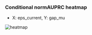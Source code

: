 ### Conditional normAUPRC heatmap

- X: eps_current, Y: gap_mu

![heatmap](/home/elicer/project_0814_2/results/20250815-085113/holdout/conditional_heatmap_eps_current_vs_gap_mu.png)
